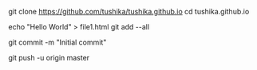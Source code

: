 git clone https://github.com/tushika/tushika.github.io
cd tushika.github.io

echo "Hello World" > file1.html
git add --all

git commit -m "Initial commit"

git push -u origin master
